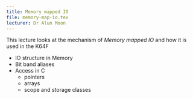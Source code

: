 ```yaml
---
title: Memory mapped IO
file: memory-map-io.tex
lecturer: Dr Alun Moon
---
```

This lecture looks at the mechanism of _Memory mapped IO_ and how it is used in the K64F
 * IO structure in Memory
 * Bit band aliases
 * Access in C
   + pointers
   + arrays
   + scope and storage classes
